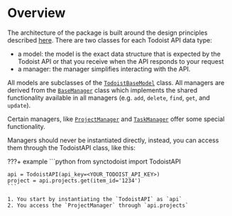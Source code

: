 # Overview

The architecture of the package is built around the design principles described [here](../index.md#design-principles). There are two classes for each Todoist
API data type:

- a model: the model is the exact data structure that is expected by the Todoist API or that you receive when the API responds to your request
- a manager: the manager simplifies interacting with the API.

All models are subclasses of the [`TodoistBaseModel`](models.md#todoistbasemodel) class. All managers are derived from the 
[`BaseManager`](managers.md#basemanager) class which implements the shared functionality available in all managers (e.g. `add`, `delete`, `find`, `get`, 
and `update`).

Certain managers, like [`ProjectManager`](managers.md#projectmanager) and [`TaskManager`](managers.md#taskmanager) offer some special functionality. 

Managers should never be instantiated directly, instead, you can access them through the TodoistAPI class, like this:

???+ example
    ```python
    from synctodoist import TodoistAPI
    
    api = TodoistAPI(api_key=<YOUR_TODOIST_API_KEY>)
    project = api.projects.get(item_id='1234')
    ```

    1. You start by instantiating the `TodoistAPI` as `api`
    2. You access the `ProjectManager` through `api.projects`

